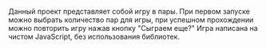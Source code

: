 Данный проект представляет собой игру в пары. При первом запуске можно выбрать количество пар для игры, при успешном прохождении можно повторить игру нажав кнопку "Сыграем еще?"
Игра написана на чистом JavaScript, без использования библиотек.
